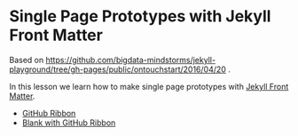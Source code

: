 # Single Page Prototypes with Jekyll Front Matter

Based on https://github.com/bigdata-mindstorms/jekyll-playground/tree/gh-pages/public/ontouchstart/2016/04/20 .

In this lesson we learn how to make single page prototypes with [Jekyll Front Matter](https://jekyllrb.com/docs/frontmatter/).

- [GitHub Ribbon](https://bigdata-mindstorms.github.io/d3-playground/ontouchstart/2016/04/20/github_ribbon.html)
- [Blank with GitHub Ribbon](https://bigdata-mindstorms.github.io/d3-playground/ontouchstart/2016/04/20/0.html)
